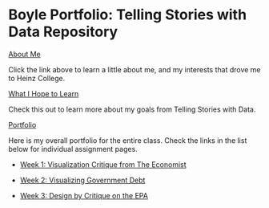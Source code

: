# Boyle Portfolio: Telling Stories with Data Repository

[About Me](/AboutMe.md)

Click the link above to learn a little about me, and my interests that drove me to Heinz College.

[What I Hope to Learn](/HopeToLearn.md)

Check this out to learn more about my goals from Telling Stories with Data.

[Portfolio](/Portfolio.md)

Here is my overall portfolio for the entire class. Check the links in the list below for individual assignment pages.

- [Week 1: Visualization Critique from The Economist](critiqueviz.md)

- [Week 2: Visualizing Government Debt](governmentdebt.md)

- [Week 3: Design by Critique on the EPA](critiquebydesign.md)
